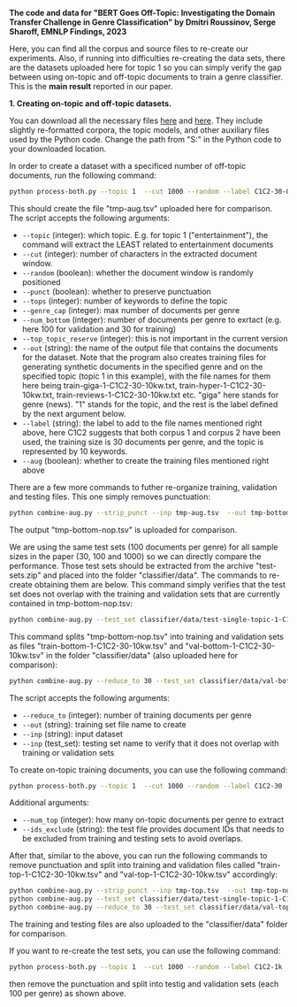 **The code and data for "BERT Goes Off-Topic: Investigating the Domain Transfer Challenge in Genre Classification" by Dmitri Roussinov, Serge Sharoff,  EMNLP Findings, 2023**

Here, you can find all the corpus and source files to re-create our experiments. Also, if running into difficulties re-creating the data sets, there are the datasets uploaded here for topic 1 so you can simply verify the gap between using on-topic and off-topic documents to train a genre classifier. This is the **main result** reported in our paper.

**1. Creating on-topic and off-topic datasets.**
   
You can download all the necessary files [here](https://drive.google.com/file/d/1SsJRhy-TYtPBr_pp5JGOoWJKlO3KNRH9/view?usp=sharing) and [here](https://drive.google.com/file/d/1-EAkayPfV0upzEU09dmtmQbawN8VQ1gL/view?usp=sharing). They include slightly re-formatted corpora, the topic models, and other auxiliary files used by the Python code. Change the path from "S:" in the Python code to your downloaded location.

In order to create a dataset with a specificed number of  off-topic documents, run the following command:
```bash
python process-both.py --topic 1  --cut 1000 --random --label C1C2-30-0kw  --punct --tops 10   --genre_cap 10000000 --num_bottom 130 --top_topic_reserve 500 --out tmp-aug.tsv --aug
```
This should create the file "tmp-aug.tsv" uploaded here for comparison. The script accepts the following arguments:

- `--topic` (integer): which topic. E.g. for topic 1 ("entertainment"), the command will extract the LEAST related to entertainment documents
- `--cut` (integer): number of characters in the extracted document window.
- `--random` (boolean): whether the document window is randomly positioned
- `--punct` (boolean): whether to preserve punctuation
- `--tops` (integer): number of keywords to define the topic
- `--genre_cap` (integer): max number of documents per genre
- `--num_bottom` (integer): number of documents per genre to exrtact (e.g. here 100 for validation and 30 for training)
- `--top_topic_reserve` (integer): this is not important in the current version
- `--out` (string): the name of the output file that contains the documents for the dataset. Note that the program also creates training files for generating synthetic documents in the specified genre and on the specified topic (topic 1 in this example), with the file names for them here being train-giga-1-C1C2-30-10kw.txt, train-hyper-1-C1C2-30-10kw.txt, train-reviews-1-C1C2-30-10kw.txt etc. "giga" here stands for genre (news). "1"  stands for the topic, and the rest is the label defined by the next argument below.
- `--label` (string): the label to add to the file names mentioned right above, here C1C2 suggests that both corpus 1 and corpus 2 have been used,  the training size is 30 documents per genre, and the topic is represented by 10 keywords.
- `--aug` (boolean): whether to create the training files mentioned right above

There are a few more commands to futher re-organize training, validation and testing files. This one simply removes punctuation:
```bash
python combine-aug.py --strip_punct --inp tmp-aug.tsv  --out tmp-bottom-nop.tsv
```
The output "tmp-bottom-nop.tsv" is uploaded for comparison.

We are using the same test sets (100 documents per genre) for all sample sizes in the paper (30, 100 and 1000) so we can directly compare the performance. Those test sets should be extracted from the archive "test-sets.zip" and placed into the folder "classifier/data". The commands to re-create obtaining them are below. This command simply verifies that the test set does not overlap with the training and validation sets that are currently contained in tmp-bottom-nop.tsv:
```bash
python combine-aug.py --test_set classifier/data/test-single-topic-1-C1C2-1k-100-nop.tsv --inp tmp-bottom-nop.tsv
```
This command splits "tmp-bottom-nop.tsv" into training and validation sets as files "train-bottom-1-C1C2-30-10kw.tsv" and "val-bottom-1-C1C2-30-10kw.tsv" in the folder "classifier/data" (also uploaded here for comparison):
```bash
python combine-aug.py --reduce_to 30 --test_set classifier/data/val-bottom-1-C1C2-30-10kw.tsv  --out classifier/data/train-bottom-1-C1C2-30-10kw.tsv --inp tmp-bottom-nop.tsv
```
The script accepts the following arguments:
- `--reduce_to` (integer): number of training documents per genre
- `--out` (string): training set file name to create
- `--inp` (string): input dataset
- `--inp` (test_set): testing set name to verify that it does not overlap with training or validation sets

To create on-topic training documents, you can use the following command:
```bash
python process-both.py --topic 1  --cut 1000 --random --label C1C2-30  --punct --tops 10   --genre_cap 10000000 --num_top 130 --ids_exclude classifier/data/test-single-topic-1-C1C2-1k-100-nop.tsv --out tmp-top.tsv
```
Additional arguments:
- `--num_top` (integer): how many on-topic documents per genre to extract
- `--ids_exclude` (string): the test file provides document IDs that needs to be excluded from training and testing sets to avoid overlaps.
  
After that,  similar to the above, you can run the following commands to remove punctuation and split into training and validation files called "train-top-1-C1C2-30-10kw.tsv" and "val-top-1-C1C2-30-10kw.tsv" accordingly:
```bash
python combine-aug.py --strip_punct --inp tmp-top.tsv  --out tmp-top-nop.tsv
python combine-aug.py --test_set classifier/data/test-single-topic-1-C1C2-1k-100-nop.tsv --inp tmp-top-nop.tsv
python combine-aug.py --reduce_to 30 --test_set classifier/data/val-top-1-C1C2-30-10kw.tsv  --out classifier/data/train-top-1-C1C2-30-10kw.tsv --inp tmp-bottom-nop.tsv
```
The training and testing files are also uploaded to the "classifier/data" folder for comparison.

If you want to re-create the test sets, you can use the following command:
```bash
python process-both.py --topic 1  --cut 1000 --random --label C1C2-1k  --punct --tops 10   --genre_cap 10000000 --num_top 200 --out tmp-top.tsv
```
then remove the punctuation and split into testig and validation sets (each 100 per genre) as shown above.


